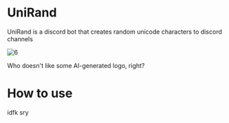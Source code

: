 # UniRand
UniRand is a discord bot that creates random unicode characters to discord channels

![6](https://github.com/vitosotdihaet/unirand/assets/67521698/1c447646-6202-4b6b-a494-ae474fe444c7)

Who doesn't like some AI-generated logo, right?

# How to use
idfk sry
